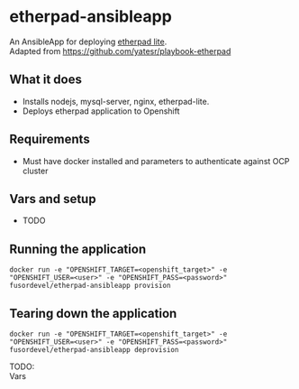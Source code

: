etherpad-ansibleapp
======================

An AnsibleApp for deploying [etherpad lite](https://github.com/ether/etherpad-lite).  
Adapted from https://github.com/yatesr/playbook-etherpad

## What it does
* Installs nodejs, mysql-server, nginx, etherpad-lite.
* Deploys etherpad application to Openshift

## Requirements
* Must have docker installed and parameters to authenticate against OCP cluster

## Vars and setup
* TODO

## Running the application
`docker run -e "OPENSHIFT_TARGET=<openshift_target>" -e "OPENSHIFT_USER=<user>" -e "OPENSHIFT_PASS=<password>" fusordevel/etherpad-ansibleapp provision`
## Tearing down the application
`docker run -e "OPENSHIFT_TARGET=<openshift_target>" -e "OPENSHIFT_USER=<user>" -e "OPENSHIFT_PASS=<password>" fusordevel/etherpad-ansibleapp deprovision`


TODO:  
  Vars

